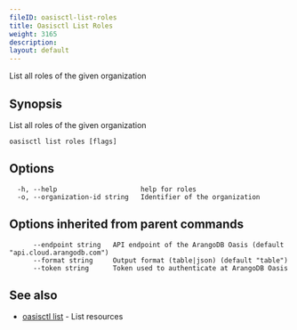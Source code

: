 ```yaml
---
fileID: oasisctl-list-roles
title: Oasisctl List Roles
weight: 3165
description: 
layout: default
---
```

List all roles of the given organization

## Synopsis

List all roles of the given organization

```
oasisctl list roles [flags]
```

## Options

```
  -h, --help                     help for roles
  -o, --organization-id string   Identifier of the organization
```

## Options inherited from parent commands

```
      --endpoint string   API endpoint of the ArangoDB Oasis (default "api.cloud.arangodb.com")
      --format string     Output format (table|json) (default "table")
      --token string      Token used to authenticate at ArangoDB Oasis
```

## See also

* [oasisctl list]()	 - List resources

